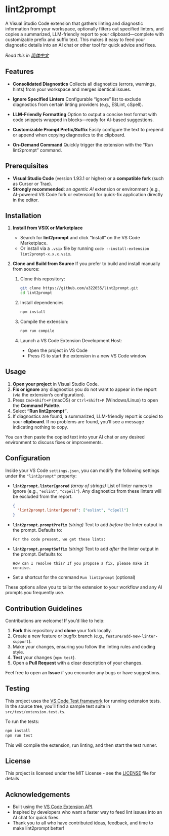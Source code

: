 # lint2prompt

A Visual Studio Code extension that gathers linting and diagnostic information from your workspace, optionally filters out specified linters, and copies a summarized, LLM-friendly report to your clipboard—complete with customizable prefix and suffix text. This makes it easy to feed your diagnostic details into an AI chat or other tool for quick advice and fixes.

_Read this in [简体中文](README_zh-cn.md)_

## Features

- **Consolidated Diagnostics**
  Collects all diagnostics (errors, warnings, hints) from your workspace and merges identical issues.

- **Ignore Specified Linters**
  Configurable “ignore” list to exclude diagnostics from certain linting providers (e.g., ESLint, cSpell).

- **LLM-Friendly Formatting**
  Option to output a concise text format with code snippets wrapped in blocks—ready for AI-based suggestions.

- **Customizable Prompt Prefix/Suffix**
  Easily configure the text to prepend or append when copying diagnostics to the clipboard.

- **On-Demand Command**
  Quickly trigger the extension with the “Run lint2prompt” command.

## Prerequisites

- **Visual Studio Code** (version 1.93.1 or higher) or a **compatible fork** (such as Cursor or Trae).
- **Strongly recommended**: an _agentic AI_ extension or environment (e.g., AI-powered VS Code fork or extension) for quick-fix application directly in the editor.

## Installation

1. **Install from VSIX or Marketplace**

   - Search for **lint2prompt** and click “Install” on the VS Code Marketplace.
   - Or install via a `.vsix` file by running `code --install-extension lint2prompt-x.x.x.vsix`.

2. **Clone and Build from Source**
   If you prefer to build and install manually from source:

   1. Clone this repository:

      ```bash
      git clone https://github.com/a322655/lint2prompt.git
      cd lint2prompt
      ```

   2. Install dependencies

      ```bash
      npm install
      ```

   3. Compile the extension:

      ```bash
      npm run compile
      ```

   4. Launch a VS Code Extension Development Host:
      - Open the project in VS Code
      - Press `F5` to start the extension in a new VS Code window

## Usage

1. **Open your project** in Visual Studio Code.
2. **Fix or ignore** any diagnostics you do not want to appear in the report (via the extension’s configuration).
3. Press `Cmd+Shift+P` (macOS) or `Ctrl+Shift+P` (Windows/Linux) to open the **Command Palette**.
4. Select **“Run lint2prompt”**.
5. If diagnostics are found, a summarized, LLM-friendly report is copied to your **clipboard**. If no problems are found, you’ll see a message indicating nothing to copy.

You can then paste the copied text into your AI chat or any desired environment to discuss fixes or improvements.

## Configuration

Inside your VS Code `settings.json`, you can modify the following settings under the `"lint2prompt"` property:

- **`lint2prompt.linterIgnored`** _(array of strings)_
  List of linter names to ignore (e.g., `"eslint"`, `"cSpell"`). Any diagnostics from these linters will be excluded from the report.

  ```json
  {
    "lint2prompt.linterIgnored": ["eslint", "cSpell"]
  }
  ```

- **`lint2prompt.promptPrefix`** _(string)_
  Text to add _before_ the linter output in the prompt. Defaults to:

  ```text
  For the code present, we get these lints:
  ```

- **`lint2prompt.promptSuffix`** _(string)_
  Text to add _after_ the linter output in the prompt. Defaults to:

  ```text
  How can I resolve this? If you propose a fix, please make it concise.
  ```

- Set a shortcut for the command `Run lint2prompt` (optional)

These options allow you to tailor the extension to your workflow and any AI prompts you frequently use.

## Contribution Guidelines

Contributions are welcome! If you’d like to help:

1. **Fork** this repository and **clone** your fork locally.
2. Create a new feature or bugfix branch (e.g., `feature/add-new-linter-support`).
3. Make your changes, ensuring you follow the linting rules and coding style.
4. **Test** your changes (`npm test`).
5. Open a **Pull Request** with a clear description of your changes.

Feel free to open an **Issue** if you encounter any bugs or have suggestions.

## Testing

This project uses the [VS Code Test framework](https://github.com/microsoft/vscode-test) for running extension tests. In the source tree, you’ll find a sample test suite in `src/test/extension.test.ts`.

To run the tests:

```bash
npm install
npm run test
```

This will compile the extension, run linting, and then start the test runner.

## License

This project is licensed under the MIT License - see the [LICENSE](LICENSE) file for details

## Acknowledgements

- Built using the [VS Code Extension API](https://code.visualstudio.com/api).
- Inspired by developers who want a faster way to feed lint issues into an AI chat for quick fixes.
- Thank you to all who have contributed ideas, feedback, and time to make lint2prompt better!

